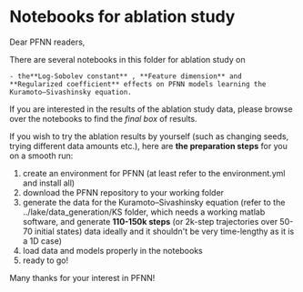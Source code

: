 # Notebooks for ablation study

Dear PFNN readers,

There are several notebooks in this folder for ablation study on 

    - the**Log-Sobolev constant** , **Feature dimension** and **Regularized coefficient** effects on PFNN models learning the Kuramoto–Sivashinsky equation.

If you are interested in the results of the ablation study data, please browse over the notebooks to find the *final box* of results.

If you wish to try the ablation results by yourself (such as changing seeds, trying different data amounts etc.), here are **the preparation steps** for you on a smooth run:

1. create an environment for PFNN (at least refer to the environment.yml and install all)
2. download the PFNN repository to your working folder
3. generate the data for the Kuramoto–Sivashinsky equation (refer to the ../lake/data_generation/KS folder, which needs a working matlab software, and generate **110-150k steps** (or 2k-step trajectories over 50-70 initial states)  data ideally and it shouldn't be very time-lengthy as it is a 1D case)
4. load data and models properly in the notebooks
5. ready to go!

Many thanks for your interest in PFNN!
